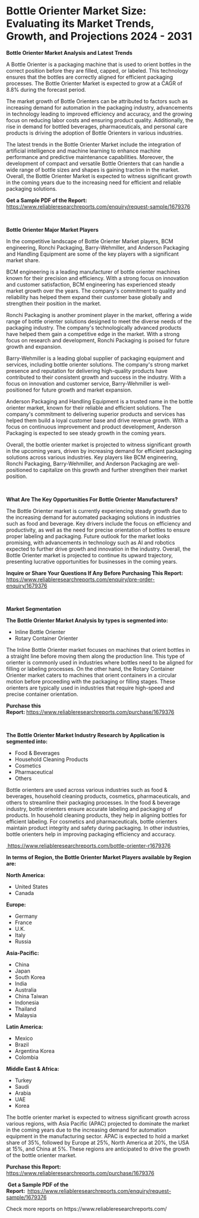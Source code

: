 <p><h1>Bottle Orienter Market Size: Evaluating its Market Trends, Growth, and Projections 2024 - 2031</h1></p><p><strong>Bottle Orienter Market Analysis and Latest Trends</strong></p>
<p><p>A Bottle Orienter is a packaging machine that is used to orient bottles in the correct position before they are filled, capped, or labeled. This technology ensures that the bottles are correctly aligned for efficient packaging processes. The Bottle Orienter Market is expected to grow at a CAGR of 8.8% during the forecast period. </p><p>The market growth of Bottle Orienters can be attributed to factors such as increasing demand for automation in the packaging industry, advancements in technology leading to improved efficiency and accuracy, and the growing focus on reducing labor costs and ensuring product quality. Additionally, the rise in demand for bottled beverages, pharmaceuticals, and personal care products is driving the adoption of Bottle Orienters in various industries.</p><p>The latest trends in the Bottle Orienter Market include the integration of artificial intelligence and machine learning to enhance machine performance and predictive maintenance capabilities. Moreover, the development of compact and versatile Bottle Orienters that can handle a wide range of bottle sizes and shapes is gaining traction in the market. Overall, the Bottle Orienter Market is expected to witness significant growth in the coming years due to the increasing need for efficient and reliable packaging solutions.</p></p>
<p><strong>Get a Sample PDF of the Report:&nbsp;</strong> <a href="https://www.reliableresearchreports.com/enquiry/request-sample/1679376">https://www.reliableresearchreports.com/enquiry/request-sample/1679376</a></p>
<p>&nbsp;</p>
<p><strong>Bottle Orienter Major Market Players</strong></p>
<p><p>In the competitive landscape of Bottle Orienter Market players, BCM engineering, Ronchi Packaging, Barry-Wehmiller, and Anderson Packaging and Handling Equipment are some of the key players with a significant market share.</p><p>BCM engineering is a leading manufacturer of bottle orienter machines known for their precision and efficiency. With a strong focus on innovation and customer satisfaction, BCM engineering has experienced steady market growth over the years. The company's commitment to quality and reliability has helped them expand their customer base globally and strengthen their position in the market.</p><p>Ronchi Packaging is another prominent player in the market, offering a wide range of bottle orienter solutions designed to meet the diverse needs of the packaging industry. The company's technologically advanced products have helped them gain a competitive edge in the market. With a strong focus on research and development, Ronchi Packaging is poised for future growth and expansion.</p><p>Barry-Wehmiller is a leading global supplier of packaging equipment and services, including bottle orienter solutions. The company's strong market presence and reputation for delivering high-quality products have contributed to their consistent growth and success in the industry. With a focus on innovation and customer service, Barry-Wehmiller is well-positioned for future growth and market expansion.</p><p>Anderson Packaging and Handling Equipment is a trusted name in the bottle orienter market, known for their reliable and efficient solutions. The company's commitment to delivering superior products and services has helped them build a loyal customer base and drive revenue growth. With a focus on continuous improvement and product development, Anderson Packaging is expected to see steady growth in the coming years.</p><p>Overall, the bottle orienter market is projected to witness significant growth in the upcoming years, driven by increasing demand for efficient packaging solutions across various industries. Key players like BCM engineering, Ronchi Packaging, Barry-Wehmiller, and Anderson Packaging are well-positioned to capitalize on this growth and further strengthen their market position.</p></p>
<p>&nbsp;</p>
<p><strong>What Are The Key Opportunities For Bottle Orienter Manufacturers?</strong></p>
<p><p>The Bottle Orienter market is currently experiencing steady growth due to the increasing demand for automated packaging solutions in industries such as food and beverage. Key drivers include the focus on efficiency and productivity, as well as the need for precise orientation of bottles to ensure proper labeling and packaging. Future outlook for the market looks promising, with advancements in technology such as AI and robotics expected to further drive growth and innovation in the industry. Overall, the Bottle Orienter market is projected to continue its upward trajectory, presenting lucrative opportunities for businesses in the coming years.</p></p>
<p><strong>Inquire or Share Your Questions If Any Before Purchasing This Report:</strong> <a href="https://www.reliableresearchreports.com/enquiry/pre-order-enquiry/1679376">https://www.reliableresearchreports.com/enquiry/pre-order-enquiry/1679376</a></p>
<p>&nbsp;</p>
<p><strong>Market Segmentation</strong></p>
<p><strong>The Bottle Orienter Market Analysis by types is segmented into:</strong></p>
<p><ul><li>Inline Bottle Orienter</li><li>Rotary Container Orienter</li></ul></p>
<p><p>The Inline Bottle Orienter market focuses on machines that orient bottles in a straight line before moving them along the production line. This type of orienter is commonly used in industries where bottles need to be aligned for filling or labeling processes. On the other hand, the Rotary Container Orienter market caters to machines that orient containers in a circular motion before proceeding with the packaging or filling stages. These orienters are typically used in industries that require high-speed and precise container orientation.</p></p>
<p><strong>Purchase this Report:&nbsp;</strong><a href="https://www.reliableresearchreports.com/purchase/1679376">https://www.reliableresearchreports.com/purchase/1679376</a></p>
<p>&nbsp;</p>
<p><strong>The Bottle Orienter Market Industry Research by Application is segmented into:</strong></p>
<p><ul><li>Food & Beverages</li><li>Household Cleaning Products</li><li>Cosmetics</li><li>Pharmaceutical</li><li>Others</li></ul></p>
<p><p>Bottle orienters are used across various industries such as food & beverages, household cleaning products, cosmetics, pharmaceuticals, and others to streamline their packaging processes. In the food & beverage industry, bottle orienters ensure accurate labeling and packaging of products. In household cleaning products, they help in aligning bottles for efficient labeling. For cosmetics and pharmaceuticals, bottle orienters maintain product integrity and safety during packaging. In other industries, bottle orienters help in improving packaging efficiency and accuracy.</p></p>
<p><a href="https://www.reliableresearchreports.com/bottle-orienter-r1679376">&nbsp;https://www.reliableresearchreports.com/bottle-orienter-r1679376</a></p>
<p><strong>In terms of Region, the Bottle Orienter Market Players available by Region are:</strong></p>
<p>
    <p> <strong> North America: </strong>
        <ul>
            <li>United States</li>
            <li>Canada</li>
        </ul>
        </p> 
    <p> <strong> Europe: </strong>
        <ul>
            <li>Germany</li>
            <li>France</li>
            <li>U.K.</li>
            <li>Italy</li>
            <li>Russia</li>
        </ul>
        </p> 
    <p> <strong> Asia-Pacific: </strong>
        <ul>
            <li>China</li>
            <li>Japan</li>
            <li>South Korea</li>
            <li>India</li>
            <li>Australia</li>
            <li>China Taiwan</li>
            <li>Indonesia</li>
            <li>Thailand</li>
            <li>Malaysia</li>
        </ul>
        </p> 
    <p> <strong> Latin America: </strong>
        <ul>
            <li>Mexico</li>
            <li>Brazil</li>
            <li>Argentina Korea</li>
            <li>Colombia</li>
        </ul>
        </p> 
    <p> <strong> Middle East & Africa: </strong>
        <ul>
            <li>Turkey</li>
            <li>Saudi</li>
            <li>Arabia</li>
            <li>UAE</li>
            <li>Korea</li>
        </ul>
    </p>
    </p>
<p><p>The bottle orienter market is expected to witness significant growth across various regions, with Asia Pacific (APAC) projected to dominate the market in the coming years due to the increasing demand for automation equipment in the manufacturing sector. APAC is expected to hold a market share of 35%, followed by Europe at 25%, North America at 20%, the USA at 15%, and China at 5%. These regions are anticipated to drive the growth of the bottle orienter market.</p></p>
<p><strong>Purchase this Report: </strong><a href="https://www.reliableresearchreports.com/purchase/1679376">https://www.reliableresearchreports.com/purchase/1679376</a></p>
<p>&nbsp;<strong>Get a Sample PDF of the Report:&nbsp;&nbsp;</strong><a href="https://www.reliableresearchreports.com/enquiry/request-sample/1679376">https://www.reliableresearchreports.com/enquiry/request-sample/1679376</a></p>
<p><strong></strong></p>
<p>Check more reports on https://www.reliableresearchreports.com/</p>